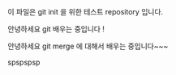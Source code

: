 이 파일은 git init 을 위한 테스트 repository 입니다.

안녕하세요 git 배우는 중입니다 !

안녕하세요 git merge 에 대해서 배우는 중입니다~~~

spspspsp